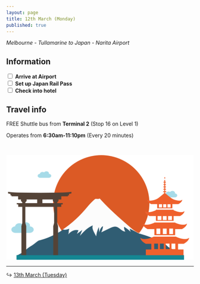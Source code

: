 ```yaml
---
layout: page
title: 12th March (Monday)
published: true
---
```


*Melbourne - Tullamarine to Japan - Narita Airport*

## Information

<input class="box" type="checkbox" name="airport1" /><label type="text" class="strikethrough"> <b>Arrive at Airport</b></label><br/>
<input class="box" type="checkbox" name="jrp" /><label type="text" class="strikethrough"> <b>Set up Japan Rail Pass</b></label><br/>
<input class="box" type="checkbox" name="hotel1" /><label type="text" class="strikethrough"> <b>Check into hotel</b></label><br/>

## Travel info

FREE Shuttle bus from **Terminal 2** (Stop 16 on Level 1)

Operates from **6:30am-11:10pm** (Every 20 minutes)

&nbsp;

![](/uploads/versions/japan-1---x----520-290x---.png)

---

↪ [13th March (Tuesday)](/days/week1/13mar)